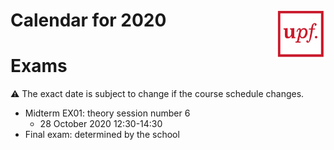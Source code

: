 
# <img src="upf_logo.png" align="right" width="80"/>Calendar for 2020

# Exams

:warning: The exact date is subject to change if the course schedule changes.

* Midterm EX01: theory session number 6
    * 28 October 2020 12:30-14:30
* Final exam: determined by the school
